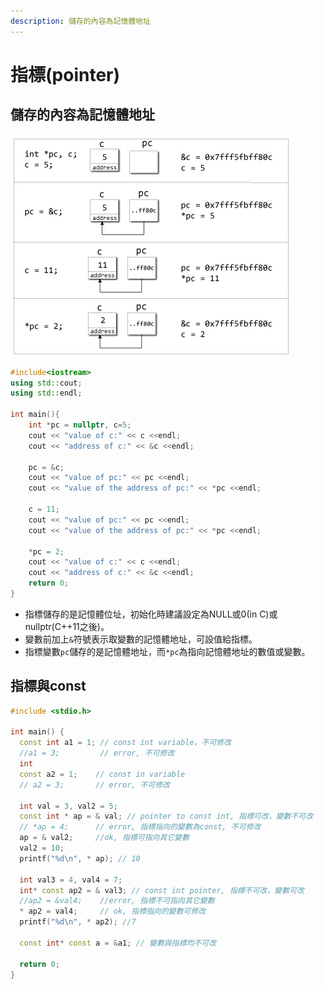 ```yaml
---
description: 儲存的內容為記憶體地址
---
```


# 指標\(pointer\)

## 儲存的內容為記憶體地址

![](../../.gitbook/assets/pointer.jpg) 

```cpp
#include<iostream>
using std::cout;
using std::endl;

int main(){
    int *pc = nullptr, c=5;
    cout << "value of c:" << c <<endl;
    cout << "address of c:" << &c <<endl;

    pc = &c;
    cout << "value of pc:" << pc <<endl;
    cout << "value of the address of pc:" << *pc <<endl;

    c = 11;
    cout << "value of pc:" << pc <<endl;
    cout << "value of the address of pc:" << *pc <<endl;

    *pc = 2;
    cout << "value of c:" << c <<endl;
    cout << "address of c:" << &c <<endl;
    return 0;
}

```

* 指標儲存的是記憶體位址，初始化時建議設定為NULL或0\(in C\)或nullptr\(C++11之後\)。
* 變數前加上`&`符號表示取變數的記憶體地址，可設值給指標。
* 指標變數`pc`儲存的是記憶體地址，而`*pc`為指向記憶體地址的數值或變數。

## 指標與const

```cpp
#include <stdio.h>

int main() {
  const int a1 = 1; // const int variable，不可修改
  //a1 = 3;         // error, 不可修改
  int
  const a2 = 1;    // const in variable
  // a2 = 3;       // error, 不可修改

  int val = 3, val2 = 5;
  const int * ap = & val; // pointer to const int, 指標可改，變數不可改
  // *ap = 4;      // error, 指標指向的變數為const, 不可修改
  ap = & val2;     //ok, 指標可指向其它變數
  val2 = 10;
  printf("%d\n", * ap); // 10

  int val3 = 4, val4 = 7;
  int* const ap2 = & val3; // const int pointer, 指標不可改，變數可改
  //ap2 = &val4;    //error, 指標不可指向其它變數
  * ap2 = val4;     // ok, 指標指向的變數可修改
  printf("%d\n", * ap2); //7

  const int* const a = &a1; // 變數與指標均不可改

  return 0;
}
```

